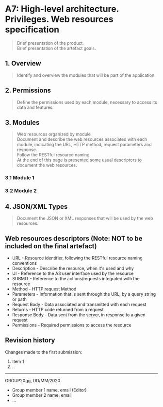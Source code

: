 # A7: High-level architecture. Privileges. Web resources specification

> Brief presentation of the product.  
> Brief presentation of the artefact goals.

## 1. Overview

> Identify and overview the modules that will be part of the application.  

## 2. Permissions

> Define the permissions used by each module, necessary to access its data and features.  

## 3. Modules

> Web resources organized by module  
> Document and describe the web resources associated with each module, indicating the URL, HTTP method, request parameters and response.  
> Follow the RESTful resource naming  
> At the end of this page is presented some usual descriptors to document the web resources.

### 3.1 Module 1

### 3.2 Module 2

## 4. JSON/XML Types

> Document the JSON or XML responses that will be used by the web resources.  

## Web resources descriptors (Note: **NOT to be included on the final artefact**)

* URL - Resource identifier, following the RESTful resource naming conventions 
* Description - Describe the resource, when it's used and why
* UI - Reference to the A3 user interface used by the resource
* SUBMIT - Reference to the actions/requests integrated with the resource
* Method - HTTP request Method
* Parameters - Information that is sent through the URL, by a query string or path
* Request Body - Data associated and transmitted with each request
* Returns - HTTP code returned from a request
* Response Body - Data sent from the server, in response to a given request
* Permissions - Required permissions to access the resource

## Revision history

Changes made to the first submission:
1. Item 1
1. ..

***
GROUP20gg, DD/MM/2020
 
* Group member 1 name, email (Editor)
* Group member 2 name, email
* ...
